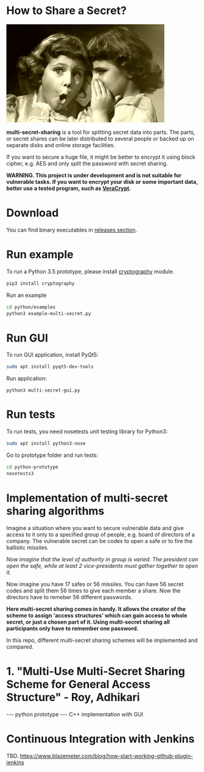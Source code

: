 # How to Share a Secret?

![Traditional way of sharing a secret](https://raw.githubusercontent.com/Qbicz/multi-secret-sharing/master/docs/Sharing-Secrets.jpg)

**multi-secret-sharing** is a tool for splitting secret data into parts.
The parts, or secret shares can be later distributed to several people or backed up on separate disks and online storage facilities.

If you want to secure a huge file, it might be better to encrypt it using block cipher, e.g. AES and only split the password with secret sharing.

**WARNING. This project is under development and is not suitable for vulnerable tasks. If you want to encrypt your disk or some important data, better use a tested program, such as [VeraCrypt](https://sourceforge.net/projects/veracrypt/).**

# Download
You can find binary executables in [releases section](https://github.com/Qbicz/multi-secret-sharing/releases).


# Run example
To run a Python 3.5 prototype, please install [cryptography](https://pypi.python.org/pypi/cryptography) module.
```bash
pip3 install cryptography
```
Run an example
```bash
cd python/examples
python3 example-multi-secret.py
```

# Run GUI
To run GUI application, install PyQt5:
```bash
sudo apt install pyqt5-dev-tools
```
Run application:
```
python3 multi-secret-gui.py
```

# Run tests
To run tests, you need nosetests unit testing library for Python3:
```bash
sudo apt install python3-nose
```
Go to prototype folder and run tests:
```bash
cd python-prototype
nosetests3
```

# Implementation of multi-secret sharing algorithms

Imagine a situation where you want to secure vulnerable data and give access to it only to a specified group of people, e.g. board of directors of a company. The vulnerable secret can be codes to open a safe or to fire the ballistic missiles.

*Now imagine that the level of authority in group is varied. The president can open the safe, while at least 2 vice-presidents must gather together to open it.*

Now imagine you have 17 safes or 56 missiles. You can have 56 secret codes and split them 56 times to give each member a share. Now the directors have to remeber 56 different passwords.

**Here multi-secret sharing comes in handy. It allows the creator of the scheme to assign 'access structures' which can gain access to whole secret, or just a chosen part of it. Using multi-secret sharing all participants only have to remember one password.**

In this repo, different multi-secret sharing schemes will be implemented and compared.

# 1. "Multi-Use Multi-Secret Sharing Scheme for General Access Structure" - Roy, Adhikari
--- python prototype
--- C++ implementation with GUI

# Continuous Integration with Jenkins
TBD.
https://www.blazemeter.com/blog/how-start-working-github-plugin-jenkins
